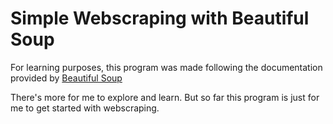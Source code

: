 # Simple Webscraping with Beautiful Soup

For learning purposes, this program was made following the documentation provided by [Beautiful Soup](https://www.crummy.com/software/BeautifulSoup/bs4/doc/)

There's more for me to explore and learn. But so far this program is just for me to get started with webscraping.